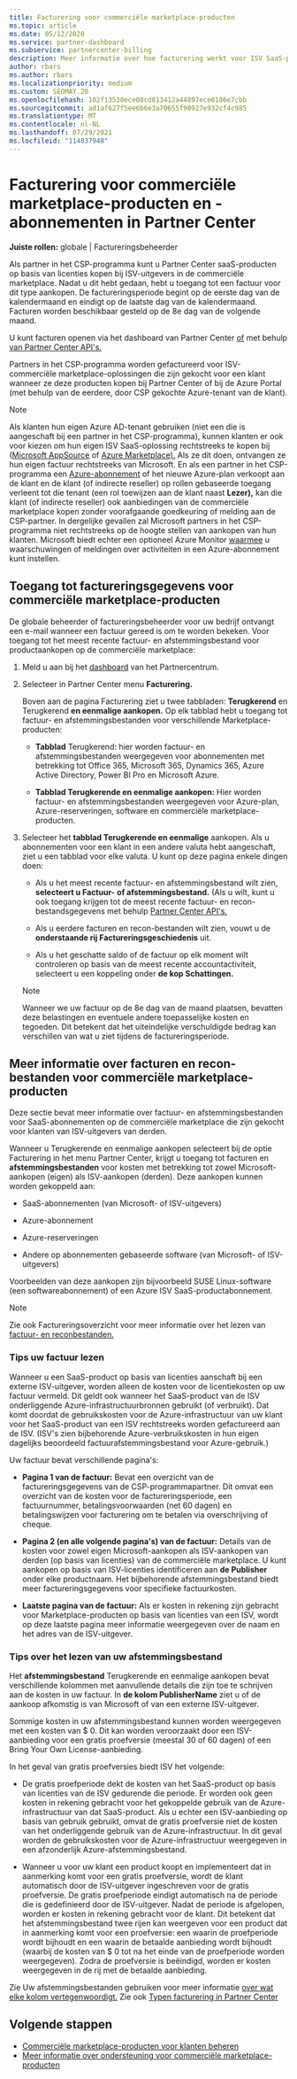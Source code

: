 ```yaml
---
title: Facturering voor commerciële marketplace-producten
ms.topic: article
ms.date: 05/12/2020
ms.service: partner-dashboard
ms.subservice: partnercenter-billing
description: Meer informatie over hoe facturering werkt voor ISV SaaS-producten of -abonnementen die zijn gekocht voor klanten van de commerciële marketplace binnen Partner Center.
author: rbars
ms.author: rbars
ms.localizationpriority: medium
ms.custom: SEOMAY.20
ms.openlocfilehash: 102f13530ece08cd813412a44897ece0186e7cbb
ms.sourcegitcommit: ad1af627f5ee6b6e3a70655f90927e932cf4c985
ms.translationtype: MT
ms.contentlocale: nl-NL
ms.lasthandoff: 07/29/2021
ms.locfileid: "114837948"
---
```

# <a name="billing-for-commercial-marketplace-products-and-subscriptions-in-partner-center"></a>Facturering voor commerciële marketplace-producten en -abonnementen in Partner Center


**Juiste rollen:** globale | Factureringsbeheerder

Als partner in het CSP-programma kunt u Partner Center saaS-producten op basis van licenties kopen bij ISV-uitgevers in de commerciële marketplace. Nadat u dit hebt gedaan, hebt u toegang tot een factuur voor dit type aankopen. De factureringsperiode begint op de eerste dag van de kalendermaand en eindigt op de laatste dag van de kalendermaand. Facturen worden beschikbaar gesteld op de 8e dag van de volgende maand.

U kunt facturen openen via het dashboard van Partner Center [of](https://partner.microsoft.com/dashboard/) met behulp [van Partner Center API's.](/partner-center/develop/)

Partners in het CSP-programma worden gefactureerd voor ISV-commerciële marketplace-oplossingen die zijn gekocht voor een klant wanneer ze deze producten kopen bij Partner Center of bij de Azure Portal (met behulp van de eerdere, door CSP gekochte Azure-tenant van de klant).

>[!NOTE]
>Als klanten hun eigen Azure AD-tenant gebruiken (niet een die is aangeschaft bij een partner in het CSP-programma), kunnen klanten er ook voor kiezen om hun eigen ISV SaaS-oplossing rechtstreeks te kopen bij ([Microsoft AppSource](https://appsource.microsoft.com/) of [Azure Marketplace).](https://azuremarketplace.microsoft.com/) Als ze dit doen, ontvangen ze hun eigen factuur rechtstreeks van Microsoft. En als een partner in het CSP-programma een [Azure-abonnement](/azure/role-based-access-control/built-in-roles) of het nieuwe Azure-plan verkoopt aan de klant en de klant (of indirecte reseller) op rollen gebaseerde toegang verleent tot die tenant (een rol toewijzen aan de klant naast **Lezer),** kan die klant (of indirecte reseller) ook aanbiedingen van de commerciële marketplace kopen zonder voorafgaande goedkeuring of melding aan de CSP-partner. In dergelijke gevallen zal Microsoft partners in het CSP-programma niet rechtstreeks op de hoogte stellen van aankopen van hun klanten. Microsoft biedt echter een optioneel Azure Monitor [waarmee](/azure/azure-monitor/platform/alerts-activity-log) u waarschuwingen of meldingen over activiteiten in een Azure-abonnement kunt instellen.

## <a name="access-billing-information-for-commercial-marketplace-products"></a>Toegang tot factureringsgegevens voor commerciële marketplace-producten

De globale beheerder of factureringsbeheerder voor uw bedrijf ontvangt een e-mail wanneer een factuur gereed is om te worden bekeken. Voor toegang tot het meest recente factuur- en afstemmingsbestand voor productaankopen op de commerciële marketplace:

1. Meld u aan bij het [dashboard](https://partner.microsoft.com/dashboard/) van het Partnercentrum.

2. Selecteer in Partner Center menu **Facturering.** 

    Boven aan de pagina Facturering ziet u twee tabbladen: **Terugkerend** en Terugkerend **en eenmalige aankopen.** Op elk tabblad hebt u toegang tot factuur- en afstemmingsbestanden voor verschillende Marketplace-producten:

    - **Tabblad** Terugkerend: hier worden factuur- en afstemmingsbestanden weergegeven voor abonnementen met betrekking tot Office 365, Microsoft 365, Dynamics 365, Azure Active Directory, Power BI Pro en Microsoft Azure.

    - **Tabblad Terugkerende en eenmalige aankopen:** Hier worden factuur- en afstemmingsbestanden weergegeven voor Azure-plan, Azure-reserveringen, software en commerciële marketplace-producten.
  
3. Selecteer het **tabblad Terugkerende en eenmalige** aankopen. Als u abonnementen voor een klant in een andere valuta hebt aangeschaft, ziet u een tabblad voor elke valuta. U kunt op deze pagina enkele dingen doen:

    - Als u het meest recente factuur- en afstemmingsbestand wilt zien, **selecteert u Factuur-** **of afstemmingsbestand.** (Als u wilt, kunt u ook toegang krijgen tot de meest recente factuur- en recon-bestandsgegevens met behulp [Partner Center API's.](/partner-center/develop/)

    - Als u eerdere facturen en recon-bestanden wilt zien, vouwt u de **onderstaande rij Factureringsgeschiedenis** uit.

    - Als u het geschatte saldo of de factuur op elk moment wilt controleren op basis van de meest recente accountactiviteit, selecteert u een koppeling onder **de kop Schattingen.**  

    >[!NOTE]
    > Wanneer we uw factuur op de 8e dag van de maand plaatsen, bevatten deze belastingen en eventuele andere toepasselijke kosten en tegoeden. Dit betekent dat het uiteindelijke verschuldigde bedrag kan verschillen van wat u ziet tijdens de factureringsperiode.

## <a name="more-about-invoices-and-recon-files-for-commercial-marketplace-products"></a>Meer informatie over facturen en recon-bestanden voor commerciële marketplace-producten

Deze sectie bevat meer informatie over factuur- en afstemmingsbestanden voor SaaS-abonnementen op de commerciële marketplace die zijn gekocht voor klanten van ISV-uitgevers van derden.

Wanneer u Terugkerende en eenmalige aankopen  selecteert bij de optie Facturering in het menu Partner Center, krijgt u toegang tot facturen en **afstemmingsbestanden** voor kosten met betrekking tot zowel Microsoft-aankopen (eigen) als ISV-aankopen (derden). Deze aankopen kunnen worden gekoppeld aan:

- SaaS-abonnementen (van Microsoft- of ISV-uitgevers)

- Azure-abonnement

- Azure-reserveringen

- Andere op abonnementen gebaseerde software (van Microsoft- of ISV-uitgevers)

Voorbeelden van deze aankopen zijn bijvoorbeeld SUSE Linux-software (een softwareabonnement) of een Azure ISV SaaS-productabonnement.

>[!NOTE]
> Zie ook Factureringsoverzicht voor meer informatie over het lezen van [factuur- en reconbestanden.](billing.md)

### <a name="tips-on-reading-your-invoice"></a>Tips uw factuur lezen

Wanneer u een SaaS-product op basis van licenties aanschaft bij een externe ISV-uitgever, worden alleen de kosten voor de licentiekosten op uw factuur vermeld. Dit geldt ook wanneer het SaaS-product van de ISV onderliggende Azure-infrastructuurbronnen gebruikt (of verbruikt). Dat komt doordat de gebruikskosten voor de Azure-infrastructuur van uw klant voor het SaaS-product van een ISV rechtstreeks worden gefactureerd aan de ISV. (ISV's zien bijbehorende Azure-verbruikskosten in hun eigen dagelijks beoordeeld factuurafstemmingsbestand voor Azure-gebruik.)

Uw factuur bevat verschillende pagina's:

- **Pagina 1 van de factuur:** Bevat een overzicht van de factureringsgegevens van de CSP-programmapartner. Dit omvat een overzicht van de kosten voor de factureringsperiode, een factuurnummer, betalingsvoorwaarden (net 60 dagen) en betalingswijzen voor facturering om te betalen via overschrijving of cheque.

- **Pagina 2 (en alle volgende pagina's) van de factuur:** Details van de kosten voor zowel eigen Microsoft-aankopen als ISV-aankopen van derden (op basis van licenties) van de commerciële marketplace. U kunt aankopen op basis van ISV-licenties identificeren aan **de Publisher** onder elke productnaam. Het bijbehorende afstemmingsbestand biedt meer factureringsgegevens voor specifieke factuurkosten.

- **Laatste pagina van de factuur:** Als er kosten in rekening zijn gebracht voor Marketplace-producten op basis van licenties van een ISV, wordt op deze laatste pagina meer informatie weergegeven over de naam en het adres van de ISV-uitgever.

### <a name="tips-on-reading-your-reconciliation-file"></a>Tips over het lezen van uw afstemmingsbestand

Het **afstemmingsbestand** Terugkerende en eenmalige aankopen bevat verschillende kolommen met aanvullende details die zijn toe te schrijven aan de kosten in uw factuur. In **de kolom PublisherName** ziet u of de aankoop afkomstig is van Microsoft of van een externe ISV-uitgever.

Sommige kosten in uw afstemmingsbestand kunnen worden weergegeven met een kosten van $ 0. Dit kan worden veroorzaakt door een ISV-aanbieding voor een gratis proefversie (meestal 30 of 60 dagen) of een Bring Your Own License-aanbieding.

In het geval van gratis proefversies biedt ISV het volgende:

- De gratis proefperiode dekt de kosten van het SaaS-product op basis van licenties van de ISV gedurende die periode. Er worden ook geen kosten in rekening gebracht voor het gekoppelde gebruik van de Azure-infrastructuur van dat SaaS-product.  Als u echter een ISV-aanbieding op basis van gebruik gebruikt, omvat de gratis proefversie niet de kosten van het onderliggende gebruik van de Azure-infrastructuur. In dit geval worden de gebruikskosten voor de Azure-infrastructuur weergegeven in een afzonderlijk Azure-afstemmingsbestand.

- Wanneer u voor uw klant een product koopt en implementeert dat in aanmerking komt voor een gratis proefversie, wordt de klant automatisch door de ISV-uitgever ingeschreven voor de gratis proefversie. De gratis proefperiode eindigt automatisch na de periode die is gedefinieerd door de ISV-uitgever. Nadat de periode is afgelopen, worden er kosten in rekening gebracht voor de klant. Dit betekent dat het afstemmingsbestand twee rijen kan weergeven voor een product dat in aanmerking komt voor een proefversie: een waarin de proefperiode wordt bijhoudt en een waarin de betaalde aanbieding wordt bijhoudt (waarbij de kosten van $ 0 tot na het einde van de proefperiode worden weergegeven). Zodra de proefversie is beëindigd, worden er kosten weergegeven in de rij met de betaalde aanbieding. 

Zie Uw afstemmingsbestanden gebruiken voor meer informatie [over wat elke kolom vertegenwoordigt.](use-the-reconciliation-files.md) Zie ook [Typen facturering in Partner Center](./billing-basics.md)

## <a name="next-steps"></a>Volgende stappen

- [Commerciële marketplace-producten voor klanten beheren](csp-commercial-marketplace-manage.md)
- [Meer informatie over ondersteuning voor commerciële marketplace-producten](csp-commercial-marketplace-support.md)